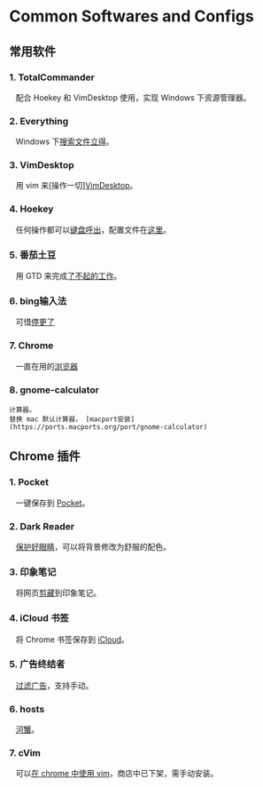 # Common Softwares and Configs

## 常用软件
### 1. TotalCommander
    配合 Hoekey 和 VimDesktop 使用，实现 Windows 下资源管理器。

### 2. Everything
    Windows 下[搜索文件立得](https://www.voidtools.com/zh-cn/)。

### 3. VimDesktop
    用 vim 来[操作一切][VimDesktop](https://github.com/goreliu/vimdesktop)。

### 4. Hoekey
    任何操作都可以[键盘呼出](https://www.appinn.com/hoekey-one/)，配置文件在[这里]()。

### 5. 番茄土豆
    用 GTD 来完成[了不起的工作](https://www.appinn.com/pomotodo/)。

### 6. bing输入法
    可惜[停更了](http://download.get.live.cn/components/pinyin/BingPinyinSetup_1.6.302.06_AutoUpgrade.exe)

### 7. Chrome
    一直在用的[浏览器](http://dl.timerim.com/google-chrome-x64.htm)

### 8. gnome-calculator
    计算器。    
    替换 mac 默认计算器， [macport安装](https://ports.macports.org/port/gnome-calculator)

## Chrome 插件
### 1. Pocket
    一键保存到 [Pocket](http://chromecj.com/productivity/2015-11/618.html)。

### 2. Dark Reader
    [保护好眼睛](https://darkreader.org/)，可以将背景修改为舒服的配色。

### 3. 印象笔记
    将网页[剪藏](https://www.yinxiang.com/webclipper/?downloaded)到印象笔记。

### 4. iCloud 书签
    将 Chrome 书签保存到 [iCloud](http://chromecj.com/productivity/2014-11/257.html)。

### 5. 广告终结者
    [过滤广告](http://www.adtchrome.com/)，支持手动。

### 6. hosts
    [河蟹](https://laod.cn/hosts/2017-google-hosts.html#button_file)。

### 7. cVim
    可以[在 chrome 中使用 vim](https://github.com/1995eaton/chromium-vim)，商店中已下架，需手动安装。
